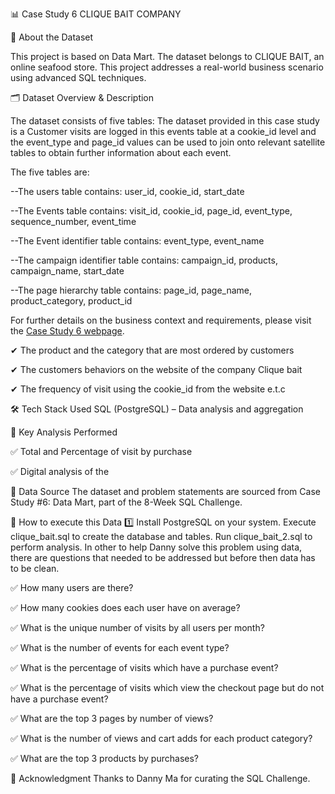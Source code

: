 📊 Case Study 6
CLIQUE BAIT COMPANY

📌 About the Dataset

This project is based on  Data Mart. The dataset belongs to CLIQUE BAIT, an online seafood store. This project addresses a real-world business scenario using advanced SQL techniques.


🗂 Dataset Overview & Description

The dataset consists of five tables:
The dataset provided in this case study is a Customer visits are logged in this events table at a cookie_id level and the event_type and page_id values can be used to join onto relevant satellite tables to obtain further information about each event.

The five tables are:

--The users table contains: user_id, cookie_id, start_date

--The Events table contains: visit_id, cookie_id, page_id, event_type, sequence_number, event_time

--The Event identifier table contains: event_type, event_name

--The campaign identifier table contains: campaign_id, products, campaign_name, start_date

--The page hierarchy table contains: page_id, page_name, product_category, product_id




For further details on the business context and requirements, please visit the [Case Study 6 webpage](https://8weeksqlchallenge.com/case-study-6/).

✔ The product and the category that are most ordered by customers

✔ The customers behaviors on the website of the company Clique bait

✔ The frequency of visit using the cookie_id from the website e.t.c

🛠 Tech Stack Used
SQL (PostgreSQL) – Data analysis and aggregation



📌 Key Analysis Performed

✅ Total and Percentage of visit by purchase

✅ Digital analysis of the 



📂 Data Source
The dataset and problem statements are sourced from Case Study #6: Data Mart, part of the 8-Week SQL Challenge.

🚀 How to execute this Data
1️⃣ 
Install PostgreSQL on your system.
Execute clique_bait.sql to create the database and tables.
Run clique_bait_2.sql to perform analysis.
In other to help Danny solve this problem using data, there are questions that needed to be addressed but before then data has to be clean.


✅ How many users are there?	

✅ How many cookies does each user have on average? 

✅ What is the unique number of visits by all users per month?

✅ What is the number of events for each event type?

✅ What is the percentage of visits which have a purchase event?

✅ What is the percentage of visits which view the checkout page but do not have a purchase event?

✅ What are the top 3 pages by number of views?

✅ What is the number of views and cart adds for each product category? 

✅ What are the top 3 products by purchases?



📢 Acknowledgment
Thanks to Danny Ma for curating the SQL Challenge.

